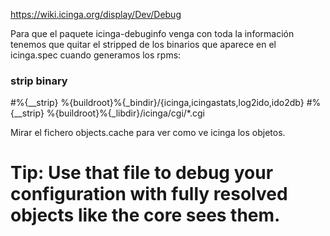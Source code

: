 https://wiki.icinga.org/display/Dev/Debug

Para que el paquete icinga-debuginfo venga con toda la información tenemos que quitar el stripped de los binarios que aparece en el icinga.spec cuando generamos los rpms:
### strip binary
#%{__strip} %{buildroot}%{_bindir}/{icinga,icingastats,log2ido,ido2db}
#%{__strip} %{buildroot}%{_libdir}/icinga/cgi/*.cgi


Mirar el fichero objects.cache para ver como ve icinga los objetos.
# Tip: Use that file to debug your configuration with fully resolved objects like the core sees them.
